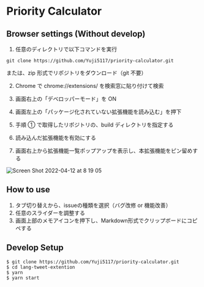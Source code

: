 # Priority Calculator

## Browser settings (Without develop)

1. 任意のディレクトリで以下コマンドを実行

```
git clone https://github.com/Yuji5117/priority-calculator.git

```

または、zip 形式でリポジトリをダウンロード（git 不要）

2. Chrome で chrome://extensions/ を検索窓に貼り付けて検索

3. 画面右上の「デベロッパーモード」を ON

4. 画面左上の「パッケージ化されていない拡張機能を読み込む」を押下

5. 手順 ① で取得したリポジトリの、build ディレクトリを指定する

6. 読み込んだ拡張機能を有効にする

7. 画面右上から拡張機能一覧ポップアップを表示し、本拡張機能をピン留めする

![Screen Shot 2022-04-12 at 8 19 05](https://user-images.githubusercontent.com/50049575/162848567-7f3076a5-a2d0-461c-8578-57893b7ce936.png)


## How to use


1. タブ切り替えから、issueの種類を選択（バグ改修 or 機能改善）
2. 任意のスライダーを調整する
3. 画面上部のメモアイコンを押下し、Markdown形式でクリップボードにコピペする



## Develop Setup

```
$ git clone https://github.com/Yuji5117/priority-calculator.git
$ cd lang-tweet-extention
$ yarn
$ yarn start
```
